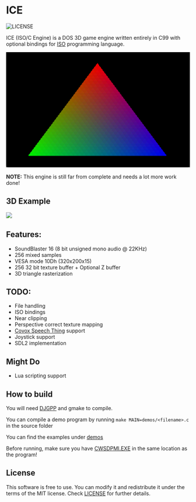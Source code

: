 # ICE
![LICENSE](https://img.shields.io/badge/LICENSE-MIT-green.svg)

ICE (ISO/C Engine) is a DOS 3D game engine written entirely in C99 with optional bindings for [ISO](https://github.com/0x1ED1CE/ISO) programming language.

<img src="/screenshots/triangle.png?raw=true">

**NOTE:** This engine is still far from complete and needs a lot more work done!

## 3D Example

<img src="/screenshots/miku.gif?raw=true">

## Features:
- SoundBlaster 16 (8 bit unsigned mono audio @ 22KHz)
- 256 mixed samples
- VESA mode 10Dh (320x200x15)
- 256 32 bit texture buffer + Optional Z buffer
- 3D triangle rasterization

## TODO:
- File handling
- ISO bindings
- Near clipping
- Perspective correct texture mapping
- [Covox Speech Thing](https://en.wikipedia.org/wiki/Covox_Speech_Thing) support
- Joystick support
- SDL2 implementation

## Might Do
- Lua scripting support

## How to build
You will need [DJGPP](https://github.com/andrewwutw/build-djgpp) and gmake to compile.

You can compile a demo program by running ``make MAIN=demos/<filename>.c`` in the source folder

You can find the examples under [demos](src/demos)

Before running, make sure you have [CWSDPMI.EXE](http://sandmann.dotster.com/cwsdpmi/) in the same location as the program!

## License
This software is free to use. You can modify it and redistribute it under the terms of the 
MIT license. Check [LICENSE](LICENSE) for further details.
